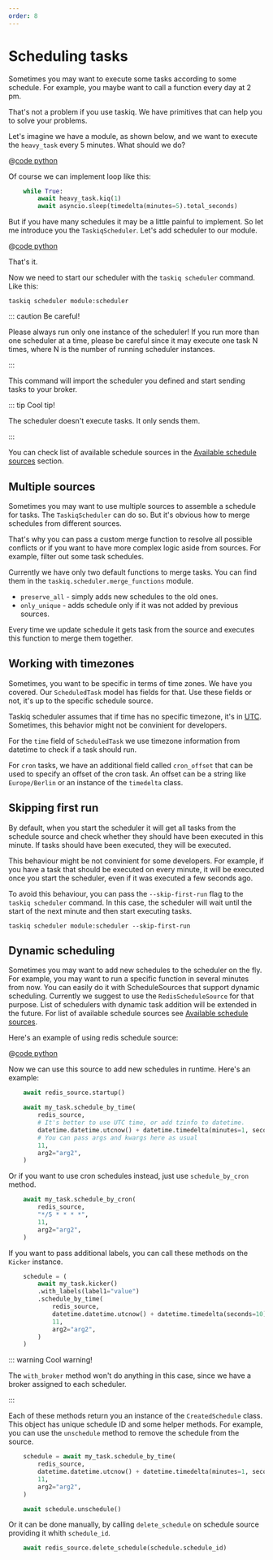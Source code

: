 ```yaml
---
order: 8
---
```


# Scheduling tasks

Sometimes you may want to execute some tasks according to some schedule.
For example, you maybe want to call a function every day at 2 pm.

That's not a problem if you use taskiq. We have primitives that can help you to solve your problems.

Let's imagine we have a module, as shown below, and we want to execute the `heavy_task` every 5 minutes.
What should we do?

@[code python](../examples/schedule/without_schedule.py)

Of course we can implement loop like this:

```python
    while True:
        await heavy_task.kiq(1)
        await asyncio.sleep(timedelta(minutes=5).total_seconds)
```

But if you have many schedules it may be a little painful to implement. So let me introduce you the `TaskiqScheduler`.
Let's add scheduler to our module.

@[code python](../examples/schedule/intro.py)

That's it.

Now we need to start our scheduler with the `taskiq scheduler` command. Like this:

```bash:no-line-numbers
taskiq scheduler module:scheduler
```

::: caution Be careful!

Please always run only one instance of the scheduler!
If you run more than one scheduler at a time, please be careful since
it may execute one task N times, where N is the number of running scheduler instances.

:::

This command will import the scheduler you defined and start sending tasks to your broker.

::: tip Cool tip!

The scheduler doesn't execute tasks. It only sends them.

:::

You can check list of available schedule sources in the [Available schedule sources](../available-components/schedule-sources.md) section.

## Multiple sources

Sometimes you may want to use multiple sources to assemble a schedule for tasks. The `TaskiqScheduler` can do so.
But it's obvious how to merge schedules from different sources.

That's why you can pass a custom merge function to resolve all possible conflicts or if you want to have more
complex logic aside from sources. For example, filter out some task schedules.

Currently we have only two default functions to merge tasks. You can find them in the `taskiq.scheduler.merge_functions` module.

- `preserve_all` - simply adds new schedules to the old ones.
- `only_unique` - adds schedule only if it was not added by previous sources.

Every time we update schedule it gets task from the source and executes this function to merge them together.


## Working with timezones

Sometimes, you want to be specific in terms of time zones. We have you covered.
Our `ScheduledTask` model has fields for that. Use these fields or not, it's up to the specific schedule source.

Taskiq scheduler assumes that if time has no specific timezone, it's in [UTC](https://www.wikiwand.com/en/Coordinated_Universal_Time). Sometimes, this behavior might not be convinient for developers.

For the `time` field of `ScheduledTask` we use timezone information from datetime to check if a task should run.

For `cron` tasks, we have an additional field called `cron_offset` that can be used to specify
an offset of the cron task. An offset can be a string like `Europe/Berlin` or an instance of the `timedelta` class.

## Skipping first run

By default, when you start the scheduler it will get all tasks from the schedule source and check whether they should have been executed in this minute. If tasks should have been executed, they will be executed.

This behaviour might be not convinient for some developers. For example, if you have a task that should be executed on every minute, it will be executed once you start the scheduler, even if it was executed a few seconds ago.

To avoid this behaviour, you can pass the `--skip-first-run` flag to the `taskiq scheduler` command. In this case, the scheduler will wait until the start of the next minute and then start executing tasks.

```bash:no-line-numbers
taskiq scheduler module:scheduler --skip-first-run
```


## Dynamic scheduling

Sometimes you may want to add new schedules to the scheduler on the fly. For example, you may want to run a specific function in several minutes from now. You can easily do it with ScheduleSources that support dynamic scheduling. Currently we suggest to use the `RedisScheduleSource` for that purpose. List of schedulers with dynamic task addition will be extended in the future.
For list of available schedule sources see [Available schedule sources](../available-components/schedule-sources.md).

Here's an example of using redis schedule source:

@[code python](../examples/schedule/redis_schedule.py)

Now we can use this source to add new schedules in runtime. Here's an example:

```python
    await redis_source.startup()

    await my_task.schedule_by_time(
        redis_source,
        # It's better to use UTC time, or add tzinfo to datetime.
        datetime.datetime.utcnow() + datetime.timedelta(minutes=1, seconds=5),
        # You can pass args and kwargs here as usual
        11,
        arg2="arg2",
    )
```

Or if you want to use cron schedules instead, just use `schedule_by_cron` method.

```python
    await my_task.schedule_by_cron(
        redis_source,
        "*/5 * * * *",
        11,
        arg2="arg2",
    )
```

If you want to pass additional labels, you can call these methods on the `Kicker` instance.

```python
    schedule = (
        await my_task.kicker()
        .with_labels(label1="value")
        .schedule_by_time(
            redis_source,
            datetime.datetime.utcnow() + datetime.timedelta(seconds=10),
            11,
            arg2="arg2",
        )
    )
```

::: warning Cool warning!

The `with_broker` method won't do anything in this case, since we have a broker assigned to each scheduler.

:::

Each of these methods return you an instance of the `CreatedSchedule` class. This object has unique schedule ID and some helper methods. For example, you can use the `unschedule` method to remove the schedule from the source.

```python
    schedule = await my_task.schedule_by_time(
        redis_source,
        datetime.datetime.utcnow() + datetime.timedelta(minutes=1, seconds=5),
        11,
        arg2="arg2",
    )

    await schedule.unschedule()
```

Or it can be done manually, by calling `delete_schedule` on schedule source providing it whith `schedule_id`.

```python
    await redis_source.delete_schedule(schedule.schedule_id)
```
